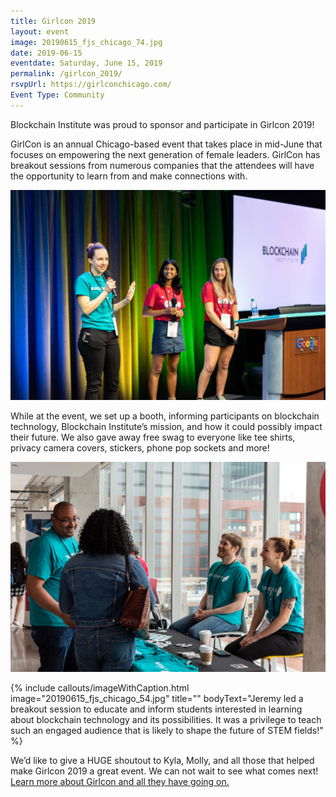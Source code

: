 ```yaml
---
title: Girlcon 2019
layout: event
image: 20190615_fjs_chicago_74.jpg
date: 2019-06-15
eventdate: Saturday, June 15, 2019
permalink: /girlcon_2019/
rsvpUrl: https://girlconchicago.com/
Event Type: Community
---
```

Blockchain Institute was proud to sponsor and participate in Girlcon 2019!

GirlCon is an annual Chicago-based event that takes place in mid-June that focuses on empowering the next generation of female leaders. GirlCon has breakout sessions from numerous companies that the attendees will have the opportunity to learn from and make connections with.

<img src="/assets/img/20190615_fjs_chicago_12.jpg"> 

While at the event, we set up a booth, informing participants on blockchain technology, Blockchain Institute’s mission, and how it could possibly impact their future. We also gave away free swag to everyone like tee shirts, privacy camera covers, stickers, phone pop sockets and more!

<img src="/assets/img/20190615_fjs_chicago_34.jpg"> 

{% include callouts/imageWithCaption.html
	image="20190615_fjs_chicago_54.jpg"
	title=""
	bodyText="Jeremy led a breakout session to educate and inform students interested in learning about blockchain technology and its possibilities. It was a privilege to teach such an engaged audience that is likely to shape the future of STEM fields!"
%}


We’d like to give a HUGE shoutout to Kyla, Molly, and all those that helped make Girlcon 2019 a great event. We can not wait to see what comes next! <a href="https://girlconchicago.com/" target="_blank">Learn more about Girlcon and all they have going on.</a>
